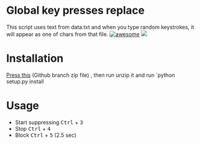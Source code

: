 # Global key presses replace 
This script uses text from data.txt and when you type random keystrokes, it will appear as one of chars from that file.
[![awesome](https://img.shields.io/badge/awesome-typing-ff69b5.svg)](https://github.com/HQupgradeHQ/suppressing)
![](https://img.shields.io/badge/linux-failed-red.svg)
# Installation       
 [Press this](https://github.com/HQupgradeHQ/suppressing/archive/block.zip)  (Github branch zip file) , then run unzip it and run `python setup.py install
# Usage 
- Start suppressing  <kbd>Ctrl</kbd> + <kbd>3</kbd> 
- Stop  <kbd>Ctrl</kbd> + <kbd>4</kbd> 
- Block <kbd>Ctrl</kbd> + <kbd>5</kbd> (2.5 sec)
